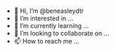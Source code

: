 - 👋 Hi, I’m @beneasleydtr
- 👀 I’m interested in ...
- 🌱 I’m currently learning ...
- 💞️ I’m looking to collaborate on ...
- 📫 How to reach me ...

<!---
beneasleydtr/beneasleydtr is a ✨ special ✨ repository because its `README.md` (this file) appears on your GitHub profile.
You can click the Preview link to take a look at your changes.
--->
